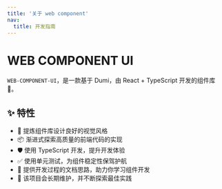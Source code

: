 ```yaml
---
title: '关于 web component'
nav:
  title: 开发指南
---
```


# WEB COMPONENT UI

`WEB-COMPONENT-UI`，是一款基于 Dumi，由 React + TypeScript 开发的组件库 🎉。

## ✨ 特性

- 🌈 提炼组件库设计良好的视觉风格
- 📦 渐进式探索高质量的前端代码的实现
- 🛡 使用 TypeScript 开发，提升开发体验
- ✅ 使用单元测试，为组件稳定性保驾护航
- 📖 提供开发过程的文档思路，助力你学习组件开发
- 🔖 该项目会长期维护，并不断探索最佳实践
